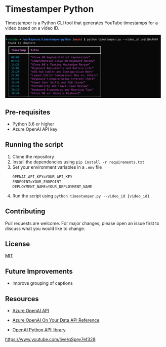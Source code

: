 # Timestamper Python

Timestamper is a Python CLI tool that generates YouTube timestamps for a video based on a video ID.

![demo](demo.png)

## Pre-requisites

- Python 3.6 or higher
- Azure OpenAI API key

## Running the script

1. Clone the repository
2. Install the dependencies using `pip install -r requirements.txt`
3. Set your environment variables in a `.env` file
    ```
    OPENAI_API_KEY=YOUR_API_KEY  
    ENDPOINT=YOUR_ENDPOINT
    DEPLOYMENT_NAME=YOUR_DEPLOYMENT_NAME
    ```
4. Run the script using `python timestamper.py --video_id {video_id}`

## Contributing

Pull requests are welcome. For major changes, please open an issue first to discuss what you would like to change.

## License

[MIT](https://choosealicense.com/licenses/mit/)

## Future Improvements

- Improve grouping of captions

## Resources

- [Azure OpenAI API](https://www.microsoft.com/en-us/azure/openai)
- [Azure OpenAI On Your Data API Reference](https://learn.microsoft.com/en-us/azure/ai-services/openai/references/on-your-data?tabs=python)

- [OpenAI Python API library](https://github.com/openai/openai-python/blob/main/README.md)

https://www.youtube.com/live/qSpey7ef328